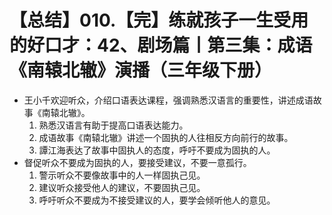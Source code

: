 # 【总结】010.【完】练就孩子一生受用的好口才：42、剧场篇丨第三集：成语《南辕北辙》演播（三年级下册）

-   王小千欢迎听众，介绍口语表达课程，强调熟悉汉语言的重要性，讲述成语故事《南辕北辙》。
    1.  熟悉汉语言有助于提高口语表达能力。
    2.  成语故事《南辕北辙》讲述一个固执的人往相反方向前行的故事。
    3.  譚江海表达了故事中固执人的态度，呼吁不要成为固执的人。
-   督促听众不要成为固执的人，要接受建议，不要一意孤行。
    1.  警示听众不要像故事中的人一样固执己见。
    2.  建议听众接受他人的建议，不要固执己见。
    3.  呼吁听众不要成为不接受建议的人，要学会倾听他人的意见。
